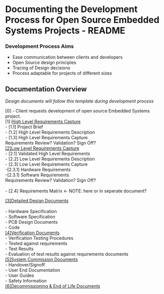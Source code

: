 # Documenting the Development Process for Open Source Embedded Systems Projects - README

### Development Process Aims
- Ease communication between clients and developers
- Open Source design principles
- Tracing of Design decisions
- Process adaptable for projects of different sizes


## Documentation Overview

_Design documents will follow this template during development process_

[0] - Client requests development of open source Embedded Systems project.                                                              <br>
[1] [High Level Requirements Capture](https://github.com/PanGalacticTech/project_template/blob/main/%5B1%5DHL_requirements_capture.md)    <br>
     - [1.1] Project Brief                                                                                                                <br>
     - [1.2] High Level Requirements Description                                                                                          <br>
     - [1.3] High Level Requirements Capture                                                                                                         <br>
Requirements Review? Validation? Sign Off? <br>
[[2]Low Level Requirements Capture](https://github.com/PanGalacticTech/project_template/blob/main/%5B2%5DLL_requirements_capture.md)  <br>
    - [2.1] Validated High Level Requirements                                                                                                               <br>
    - [2.2] Low Level Requirements Description                                                                                          <br>
    - [2.3] Low Level Requirements Capture      <br>
            -[2.3.1] Hardware Requirements <br>
            -[2.3.1] Software Requirements <br>
    Requirements Review? Validation? Sign Off? <br>     
    - [2.4] Requirements Matrix <- NOTE: here or in seperate document? <br>

[[3]Detailed Design Documents](https://broken_link.com) <br>                                                                                                            <br>
    - Hardware Specification <br>
    - Software Specification <br>
    - PCB Design Documents <br>
    - Code <br>
[[4]Verification Documents](https://broken_link.com) <br>
    - Verification Testing Procedures  <br>
        - Tested against requirements <br>
    - Test Results <br>
    - Evaluation of test results against requirements documents <br>
[[5]System Commission Documents](https://broken_link.com) <br>
    - Handover/Signoff    <br>
    - User End Documentation   <br>
      - User Guides      <br>
      - Safety Information    <br>
[[6]Decommissioning & End of Life Documents](https://broken_link.com) <br>

